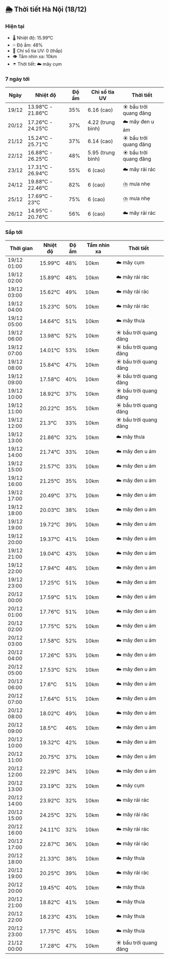 ## 🌦️ Thời tiết Hà Nội (18/12)

### Hiện tại

- 🌡️ Nhiệt độ: 15.99℃
- 💦 Độ ẩm: 48%
- 🌟 Chỉ số tia UV: 0 (thấp)
- 👁️ Tầm nhìn xa: 10km
- ☂️ Thời tiết: ☁️ mây cụm

### 7 ngày tới

| Ngày | Nhiệt độ | Độ ẩm | Chỉ số tia UV | Thời tiết |
| --- | --- | --- | --- | --- |
| 19/12 | 13.98℃ - 21.86℃ | 35% | 6.16 (cao) | ☀️ bầu trời quang đãng |
| 20/12 | 17.26℃ - 24.25℃ | 37% | 4.22 (trung bình) | ☁️ mây đen u ám |
| 21/12 | 15.24℃ - 25.71℃ | 37% | 6.14 (cao) | ☀️ bầu trời quang đãng |
| 22/12 | 16.88℃ - 26.25℃ | 48% | 5.95 (trung bình) | ☀️ bầu trời quang đãng |
| 23/12 | 17.31℃ - 26.94℃ | 55% | 6 (cao) | ☁️ mây rải rác |
| 24/12 | 19.88℃ - 22.46℃ | 82% | 6 (cao) | ⛈️ mưa nhẹ |
| 25/12 | 17.69℃ - 23℃ | 75% | 6 (cao) | ⛈️ mưa nhẹ |
| 26/12 | 14.95℃ - 20.76℃ | 56% | 6 (cao) | ☁️ mây rải rác |

### Sắp tới

| Thời gian | Nhiệt độ | Độ ẩm | Tầm nhìn xa | Thời tiết |
| --- | --- | --- | --- | --- |
| 19/12 01:00 | 15.99℃ | 48% | 10km | ☁️ mây cụm |
| 19/12 02:00 | 15.89℃ | 48% | 10km | ☁️ mây rải rác |
| 19/12 03:00 | 15.62℃ | 49% | 10km | ☁️ mây rải rác |
| 19/12 04:00 | 15.23℃ | 50% | 10km | ☁️ mây rải rác |
| 19/12 05:00 | 14.64℃ | 51% | 10km | ☁️ mây thưa |
| 19/12 06:00 | 13.98℃ | 52% | 10km | ☀️ bầu trời quang đãng |
| 19/12 07:00 | 14.01℃ | 53% | 10km | ☀️ bầu trời quang đãng |
| 19/12 08:00 | 15.84℃ | 47% | 10km | ☀️ bầu trời quang đãng |
| 19/12 09:00 | 17.58℃ | 40% | 10km | ☀️ bầu trời quang đãng |
| 19/12 10:00 | 18.92℃ | 37% | 10km | ☀️ bầu trời quang đãng |
| 19/12 11:00 | 20.22℃ | 35% | 10km | ☀️ bầu trời quang đãng |
| 19/12 12:00 | 21.3℃ | 33% | 10km | ☀️ bầu trời quang đãng |
| 19/12 13:00 | 21.86℃ | 32% | 10km | ☁️ mây thưa |
| 19/12 14:00 | 21.74℃ | 33% | 10km | ☁️ mây đen u ám |
| 19/12 15:00 | 21.57℃ | 33% | 10km | ☁️ mây đen u ám |
| 19/12 16:00 | 21.25℃ | 35% | 10km | ☁️ mây đen u ám |
| 19/12 17:00 | 20.49℃ | 37% | 10km | ☁️ mây đen u ám |
| 19/12 18:00 | 20.03℃ | 38% | 10km | ☁️ mây đen u ám |
| 19/12 19:00 | 19.72℃ | 39% | 10km | ☁️ mây đen u ám |
| 19/12 20:00 | 19.37℃ | 41% | 10km | ☁️ mây đen u ám |
| 19/12 21:00 | 19.04℃ | 43% | 10km | ☁️ mây đen u ám |
| 19/12 22:00 | 17.94℃ | 48% | 10km | ☁️ mây đen u ám |
| 19/12 23:00 | 17.25℃ | 51% | 10km | ☁️ mây đen u ám |
| 20/12 00:00 | 17.59℃ | 51% | 10km | ☁️ mây đen u ám |
| 20/12 01:00 | 17.76℃ | 51% | 10km | ☁️ mây đen u ám |
| 20/12 02:00 | 17.75℃ | 52% | 10km | ☁️ mây đen u ám |
| 20/12 03:00 | 17.58℃ | 52% | 10km | ☁️ mây đen u ám |
| 20/12 04:00 | 17.26℃ | 53% | 10km | ☁️ mây đen u ám |
| 20/12 05:00 | 17.53℃ | 52% | 10km | ☁️ mây đen u ám |
| 20/12 06:00 | 17.6℃ | 51% | 10km | ☁️ mây đen u ám |
| 20/12 07:00 | 17.64℃ | 51% | 10km | ☁️ mây đen u ám |
| 20/12 08:00 | 18.02℃ | 49% | 10km | ☁️ mây đen u ám |
| 20/12 09:00 | 18.5℃ | 46% | 10km | ☁️ mây đen u ám |
| 20/12 10:00 | 19.32℃ | 42% | 10km | ☁️ mây đen u ám |
| 20/12 11:00 | 20.75℃ | 37% | 10km | ☁️ mây đen u ám |
| 20/12 12:00 | 22.29℃ | 34% | 10km | ☁️ mây đen u ám |
| 20/12 13:00 | 23.19℃ | 32% | 10km | ☁️ mây cụm |
| 20/12 14:00 | 23.92℃ | 32% | 10km | ☁️ mây rải rác |
| 20/12 15:00 | 24.25℃ | 32% | 10km | ☁️ mây rải rác |
| 20/12 16:00 | 24.11℃ | 32% | 10km | ☁️ mây rải rác |
| 20/12 17:00 | 22.87℃ | 36% | 10km | ☁️ mây rải rác |
| 20/12 18:00 | 21.33℃ | 38% | 10km | ☁️ mây thưa |
| 20/12 19:00 | 20.25℃ | 39% | 10km | ☁️ mây rải rác |
| 20/12 20:00 | 19.45℃ | 40% | 10km | ☁️ mây thưa |
| 20/12 21:00 | 18.82℃ | 41% | 10km | ☁️ mây thưa |
| 20/12 22:00 | 18.23℃ | 43% | 10km | ☁️ mây thưa |
| 20/12 23:00 | 17.75℃ | 45% | 10km | ☁️ mây thưa |
| 21/12 00:00 | 17.28℃ | 47% | 10km | ☀️ bầu trời quang đãng |
